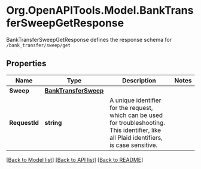 # Org.OpenAPITools.Model.BankTransferSweepGetResponse
BankTransferSweepGetResponse defines the response schema for `/bank_transfer/sweep/get`

## Properties

Name | Type | Description | Notes
------------ | ------------- | ------------- | -------------
**Sweep** | [**BankTransferSweep**](BankTransferSweep.md) |  | 
**RequestId** | **string** | A unique identifier for the request, which can be used for troubleshooting. This identifier, like all Plaid identifiers, is case sensitive. | 

[[Back to Model list]](../README.md#documentation-for-models) [[Back to API list]](../README.md#documentation-for-api-endpoints) [[Back to README]](../README.md)

